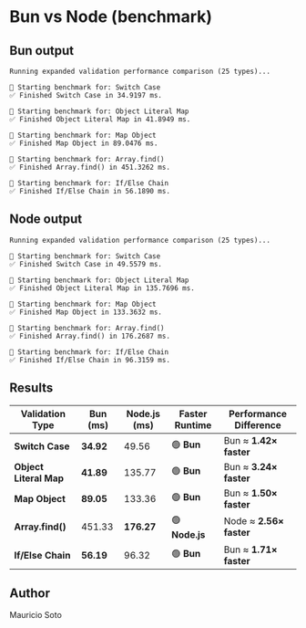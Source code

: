 # Bun vs Node (benchmark)

## Bun output

```
Running expanded validation performance comparison (25 types)...

🚀 Starting benchmark for: Switch Case
✅ Finished Switch Case in 34.9197 ms.

🚀 Starting benchmark for: Object Literal Map
✅ Finished Object Literal Map in 41.8949 ms.

🚀 Starting benchmark for: Map Object
✅ Finished Map Object in 89.0476 ms.

🚀 Starting benchmark for: Array.find()
✅ Finished Array.find() in 451.3262 ms.

🚀 Starting benchmark for: If/Else Chain
✅ Finished If/Else Chain in 56.1890 ms.
```

## Node output

```
Running expanded validation performance comparison (25 types)...

🚀 Starting benchmark for: Switch Case
✅ Finished Switch Case in 49.5579 ms.

🚀 Starting benchmark for: Object Literal Map
✅ Finished Object Literal Map in 135.7696 ms.

🚀 Starting benchmark for: Map Object
✅ Finished Map Object in 133.3632 ms.

🚀 Starting benchmark for: Array.find()
✅ Finished Array.find() in 176.2687 ms.

🚀 Starting benchmark for: If/Else Chain
✅ Finished If/Else Chain in 96.3159 ms.
```

## Results

| **Validation Type**    | **Bun (ms)** | **Node.js (ms)** | **Faster Runtime** | **Performance Difference** |
| ---------------------- | ------------ | ---------------- | ------------------ | -------------------------- |
| **Switch Case**        | **34.92**    | 49.56            | 🟢 **Bun**         | Bun ≈ **1.42× faster**     |
| **Object Literal Map** | **41.89**    | 135.77           | 🟢 **Bun**         | Bun ≈ **3.24× faster**     |
| **Map Object**         | **89.05**    | 133.36           | 🟢 **Bun**         | Bun ≈ **1.50× faster**     |
| **Array.find()**       | 451.33       | **176.27**       | 🟢 **Node.js**     | Node ≈ **2.56× faster**    |
| **If/Else Chain**      | **56.19**    | 96.32            | 🟢 **Bun**         | Bun ≈ **1.71× faster**     |

## Author

Mauricio Soto
